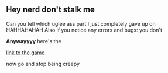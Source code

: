 ## Hey nerd don't stalk me 

Can you tell which uglee ass part I just completely gave up on HAHHAHAHAH
Also if you notice any errors and bugs: you don't 


**Anywayyyy** here's the 

[link to the game](https://pamela-khoo.github.io/helloou/iloooyouuu.html?)

now go and stop being creepy 
